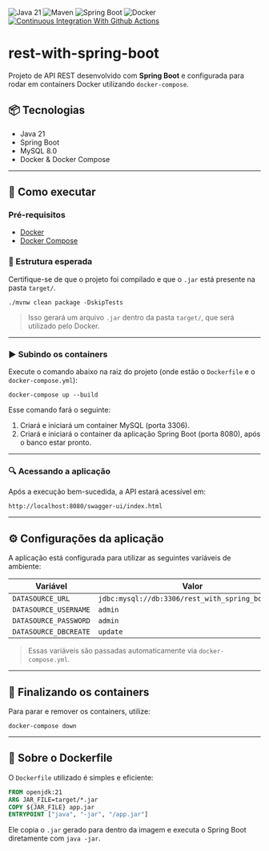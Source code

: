![Java 21](https://img.shields.io/badge/Java-21-blue?logo=java&logoColor=white)
![Maven](https://img.shields.io/badge/Maven-Build%20Tool-C71A36?logo=apachemaven&logoColor=white)
![Spring Boot](https://img.shields.io/badge/Spring%20Boot-3.x-6DB33F?logo=springboot&logoColor=white)
![Docker](https://img.shields.io/badge/Docker-Containerized-2496ED?logo=docker&logoColor=white)
[![Continuous Integration With Github Actions](https://github.com/sahid-sousa/rest-with-spring-boot/actions/workflows/continuous-integration.yml/badge.svg)](https://github.com/sahid-sousa/rest-with-spring-boot/actions/workflows/continuous-integration.yml)

# rest-with-spring-boot

Projeto de API REST desenvolvido com **Spring Boot** e configurada para rodar em containers Docker utilizando `docker-compose`.

## 📦 Tecnologias

- Java 21
- Spring Boot
- MySQL 8.0
- Docker & Docker Compose

---

## 🚀 Como executar

### Pré-requisitos

- [Docker](https://www.docker.com/)
- [Docker Compose](https://docs.docker.com/compose/)

### 📁 Estrutura esperada

Certifique-se de que o projeto foi compilado e que o `.jar` está presente na pasta `target/`.

```
./mvnw clean package -DskipTests
```

> Isso gerará um arquivo `.jar` dentro da pasta `target/`, que será utilizado pelo Docker.

---

### ▶️ Subindo os containers

Execute o comando abaixo na raiz do projeto (onde estão o `Dockerfile` e o `docker-compose.yml`):

```
docker-compose up --build
```

Esse comando fará o seguinte:

1. Criará e iniciará um container MySQL (porta 3306).
2. Criará e iniciará o container da aplicação Spring Boot (porta 8080), após o banco estar pronto.

---

### 🔍 Acessando a aplicação

Após a execução bem-sucedida, a API estará acessível em:

```
http://localhost:8080/swagger-ui/index.html
```

---

## ⚙️ Configurações da aplicação

A aplicação está configurada para utilizar as seguintes variáveis de ambiente:

| Variável              | Valor                                            |
|-----------------------|--------------------------------------------------|
| `DATASOURCE_URL`      | `jdbc:mysql://db:3306/rest_with_spring_boot?...` |
| `DATASOURCE_USERNAME` | `admin`                                          |
| `DATASOURCE_PASSWORD` | `admin`                                          |
| `DATASOURCE_DBCREATE` | `update`                                         |

> Essas variáveis são passadas automaticamente via `docker-compose.yml`.

---

## 🛑 Finalizando os containers

Para parar e remover os containers, utilize:

```
docker-compose down
```

---

## 🐳 Sobre o Dockerfile

O `Dockerfile` utilizado é simples e eficiente:

```Dockerfile
FROM openjdk:21
ARG JAR_FILE=target/*.jar
COPY ${JAR_FILE} app.jar
ENTRYPOINT ["java", "-jar", "/app.jar"]
```

Ele copia o `.jar` gerado para dentro da imagem e executa o Spring Boot diretamente com `java -jar`.
